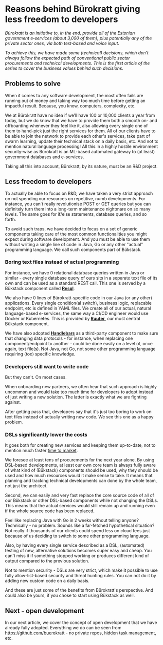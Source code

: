 # Reasons behind Bürokratt giving less freedom to developers

_Bürokratt is an initiative to, in the end, provide all of the Estonian government e-services (about 3,000 of them), plus potentially any of the private sector ones, via both text-based and voice input._

_To achieve this, we have made some (technical) decisions, which don't always follow the expected path of conventional public sector procurements and technical developments. This is the first article of the series to cover the business values behind such decisions._



## Problems to solve

When it comes to any software development, the most often fails are running out of money and taking way too much time  before getting an impactful result. Because, you know, computers, complexity, etc.


We at Bürokratt have no idea if we'll have 100 or 10,000 clients a year from today, but we do know that we have to provide them both a smooth on- and offboarding whenever they feel like it, also allowing every single one of them to hand-pick just the right services for them. All of our clients have to be able to join the network to provide each other's services, take part of swarm learning, update their technical stack on a daily basis, etc. And not to mention natural language processing! All this in a highly hostile environment security-wise as Bürokratt is an ML-based automated gateway to (at least) government databases and e-services.

Taking all this into account, Bürokratt, by its nature, must be an R&D project.

## Less freedom to developers

To actually be able to focus on R&D, we have taken a very strict approach on not spending our resources on repetitive, numb developments. For instance, you can't really revolutionise POST or GET queries but you can definitely turn them into a long-term maintenance nightmare on so many levels. The same goes for if/else statements, database queries, and so forth.

To avoid such traps, we have decided to focus on a set of generic components taking care of the most common functionalities you might expect during software development. And you must be able to use them without writing a single line of code in Java, Go or any other "actual" programming language. We call such components part of Bükstack.

### Boring text files instead of actual programming

For instance, we have 0 relational database queries written in Java or similar - every single database query of ours sits in a separate text file of its own and can be used as a standard REST call. This one is served by a Bükstack component called [**Resql**](https://github.com/buerokratt/Resql).

We also have 0 lines of Bürokratt-specific code in our Java (or any other) applications. Every single condition(al switch), business logic, replacable endpoint, etc is defined in YAML files. We create all of our actual, natural language-based e-services, the same way a CI/CD engineer would use Docker or Kubernetes. This is provided by [**Ruuter**](https://github.com/buerokratt/Ruuter), our most central Bükstack component.

We have also adopted [**Handlebars**](https://handlebarsjs.com/) as a third-party component to make sure that changing data protocols - for instance, when replacing one component/endpoint to another - could be done easily on a level of, once again, text file(s). Not Java, not Go, not some other programming language requiring (too) specific knowledge.


### Developers still want to write code

But they can't. On most cases.

When onboarding new partners, we often hear that such approach is highly uncommon and would take too much time for developers to adopt instead of just writing a new solution. The latter is exactly what we are fighting against.

After getting pass that, developers say that it's just too boring to work on text files instead of actually writing new code. We see this one as a happy problem.


### DSLs significantly lower the costs

It goes both for creating new services and keeping them up-to-date, not to mention much faster [time to market](https://en.wikipedia.org/wiki/Time_to_market).

We foresee at least tens of procurements for the next year alone. By using DSL-based developments, at least our own core team is always fully aware of what kind of (Bükstack) components should be used, why they should be used and how much resources would it make sense to take. It means that planning and tracking technical developments can done by the whole team, not just the architect.

Second, we can easily and very fast replace the core source code of all of our Bükstack or other DSL-based components while not changing the DSLs. This means that the actual services would still remain up and running even if the whole source code has been replaced.

Feel like replacing Java with Go in 2 weeks without telling anyone? Technically - no problem. Sounds like a far-fetched hypothetical situation? Not really if thousands of our clients could spend less on cloud fees just because of us deciding to switch to some other programming language.

Also, by having every single service described as a DSL, (automated) testing of new, alternative solutions becomes super easy and cheap. You can't miss it if something stopped working or produces different kind of output compared to the previous solution.

Not to mention security - DSLs are very strict, which make it possible to use fully allow-list-based security and threat hunting rules. You can not do it by adding new custom code on a daily basis.

And these are just some of the benefits from Bürokratt's perspective. And could also be yours, if you chose to start using Bükstack as well.


## Next - open development

In our next article, we cover the concept of open development that we have already fully adopted. Everything we do can be seen from https://github.com/buerokratt - no private repos, hidden task management, etc.

